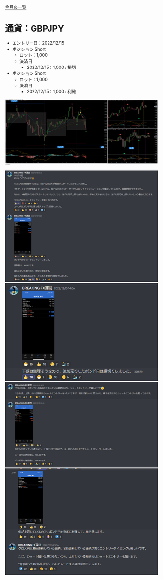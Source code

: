 [今月の一覧](../main.md)
# 通貨：GBPJPY
- エントリー日：2022/12/15
- ポジション Short
  - ロット：1,000
  - 決済日
    - 2022/12/15：1,000 : 損切
- ポジション Short
  - ロット：1,000
  - 決済日
    - 2022/12/15：1,000 : 利確

![](2022-12-17-10-42-26.png)

![](2022-12-17-10-44-40.png)
![](2022-12-17-10-45-01.png)
![](2022-12-17-10-48-29.png)
![](2022-12-17-10-48-54.png)